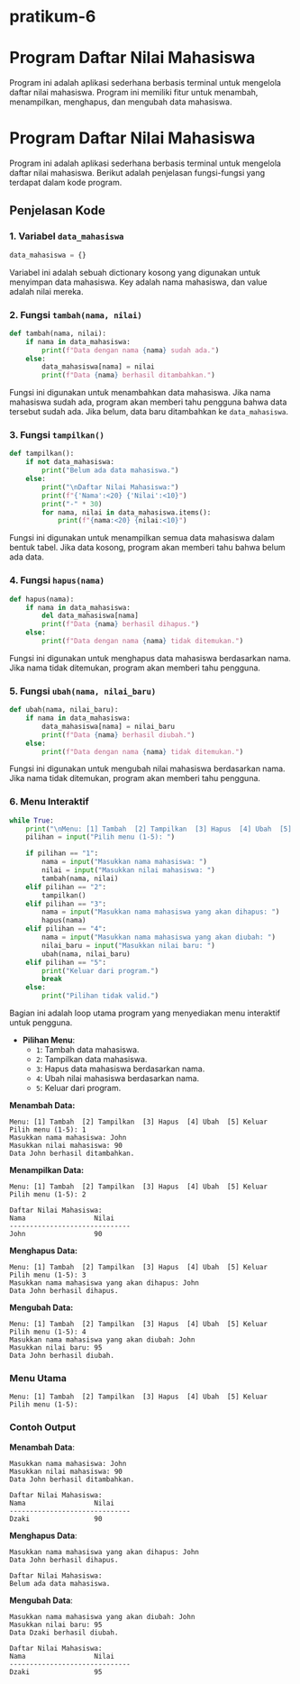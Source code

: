 # pratikum-6

# Program Daftar Nilai Mahasiswa

Program ini adalah aplikasi sederhana berbasis terminal untuk mengelola daftar nilai mahasiswa.
Program ini memiliki fitur untuk menambah, menampilkan, menghapus, dan mengubah data mahasiswa.


# Program Daftar Nilai Mahasiswa

Program ini adalah aplikasi sederhana berbasis terminal untuk mengelola daftar nilai mahasiswa.
Berikut adalah penjelasan fungsi-fungsi yang terdapat dalam kode program.

## Penjelasan Kode

### 1. Variabel `data_mahasiswa`
```python
data_mahasiswa = {}
```
Variabel ini adalah sebuah dictionary kosong yang digunakan untuk menyimpan data mahasiswa. 
Key adalah nama mahasiswa, dan value adalah nilai mereka.

### 2. Fungsi `tambah(nama, nilai)`
```python
def tambah(nama, nilai):
    if nama in data_mahasiswa:
        print(f"Data dengan nama {nama} sudah ada.")
    else:
        data_mahasiswa[nama] = nilai
        print(f"Data {nama} berhasil ditambahkan.")
```
Fungsi ini digunakan untuk menambahkan data mahasiswa. Jika nama mahasiswa sudah ada, program akan memberi tahu pengguna bahwa data tersebut sudah ada. Jika belum, data baru ditambahkan ke `data_mahasiswa`.

### 3. Fungsi `tampilkan()`
```python
def tampilkan():
    if not data_mahasiswa:
        print("Belum ada data mahasiswa.")
    else:
        print("\nDaftar Nilai Mahasiswa:")
        print(f"{'Nama':<20} {'Nilai':<10}")
        print("-" * 30)
        for nama, nilai in data_mahasiswa.items():
            print(f"{nama:<20} {nilai:<10}")
```
Fungsi ini digunakan untuk menampilkan semua data mahasiswa dalam bentuk tabel. 
Jika data kosong, program akan memberi tahu bahwa belum ada data.

### 4. Fungsi `hapus(nama)`
```python
def hapus(nama):
    if nama in data_mahasiswa:
        del data_mahasiswa[nama]
        print(f"Data {nama} berhasil dihapus.")
    else:
        print(f"Data dengan nama {nama} tidak ditemukan.")
```
Fungsi ini digunakan untuk menghapus data mahasiswa berdasarkan nama. 
Jika nama tidak ditemukan, program akan memberi tahu pengguna.

### 5. Fungsi `ubah(nama, nilai_baru)`
```python
def ubah(nama, nilai_baru):
    if nama in data_mahasiswa:
        data_mahasiswa[nama] = nilai_baru
        print(f"Data {nama} berhasil diubah.")
    else:
        print(f"Data dengan nama {nama} tidak ditemukan.")
```
Fungsi ini digunakan untuk mengubah nilai mahasiswa berdasarkan nama. 
Jika nama tidak ditemukan, program akan memberi tahu pengguna.

### 6. Menu Interaktif
```python
while True:
    print("\nMenu: [1] Tambah  [2] Tampilkan  [3] Hapus  [4] Ubah  [5] Keluar")
    pilihan = input("Pilih menu (1-5): ")

    if pilihan == "1":
        nama = input("Masukkan nama mahasiswa: ")
        nilai = input("Masukkan nilai mahasiswa: ")
        tambah(nama, nilai)
    elif pilihan == "2":
        tampilkan()
    elif pilihan == "3":
        nama = input("Masukkan nama mahasiswa yang akan dihapus: ")
        hapus(nama)
    elif pilihan == "4":
        nama = input("Masukkan nama mahasiswa yang akan diubah: ")
        nilai_baru = input("Masukkan nilai baru: ")
        ubah(nama, nilai_baru)
    elif pilihan == "5":
        print("Keluar dari program.")
        break
    else:
        print("Pilihan tidak valid.")
```
Bagian ini adalah loop utama program yang menyediakan menu interaktif untuk pengguna.
- **Pilihan Menu**:
  - `1`: Tambah data mahasiswa.
  - `2`: Tampilkan data mahasiswa.
  - `3`: Hapus data mahasiswa berdasarkan nama.
  - `4`: Ubah nilai mahasiswa berdasarkan nama.
  - `5`: Keluar dari program.


**Menambah Data:**
```
Menu: [1] Tambah  [2] Tampilkan  [3] Hapus  [4] Ubah  [5] Keluar
Pilih menu (1-5): 1
Masukkan nama mahasiswa: John
Masukkan nilai mahasiswa: 90
Data John berhasil ditambahkan.
```

**Menampilkan Data:**
```
Menu: [1] Tambah  [2] Tampilkan  [3] Hapus  [4] Ubah  [5] Keluar
Pilih menu (1-5): 2

Daftar Nilai Mahasiswa:
Nama                 Nilai     
------------------------------
John                 90        
```

**Menghapus Data:**
```
Menu: [1] Tambah  [2] Tampilkan  [3] Hapus  [4] Ubah  [5] Keluar
Pilih menu (1-5): 3
Masukkan nama mahasiswa yang akan dihapus: John
Data John berhasil dihapus.
```

**Mengubah Data:**
```
Menu: [1] Tambah  [2] Tampilkan  [3] Hapus  [4] Ubah  [5] Keluar
Pilih menu (1-5): 4
Masukkan nama mahasiswa yang akan diubah: John
Masukkan nilai baru: 95
Data John berhasil diubah.
```


### Menu Utama
```
Menu: [1] Tambah  [2] Tampilkan  [3] Hapus  [4] Ubah  [5] Keluar
Pilih menu (1-5): 
```

### Contoh Output
**Menambah Data**:
```
Masukkan nama mahasiswa: John
Masukkan nilai mahasiswa: 90
Data John berhasil ditambahkan.

Daftar Nilai Mahasiswa:
Nama                 Nilai     
------------------------------
Dzaki                90        
```

**Menghapus Data**:
```
Masukkan nama mahasiswa yang akan dihapus: John
Data John berhasil dihapus.

Daftar Nilai Mahasiswa:
Belum ada data mahasiswa.
```

**Mengubah Data**:
```
Masukkan nama mahasiswa yang akan diubah: John
Masukkan nilai baru: 95
Data Dzaki berhasil diubah.

Daftar Nilai Mahasiswa:
Nama                 Nilai     
------------------------------
Dzaki                95        
```
